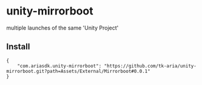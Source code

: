 # unity-mirrorboot
multiple launches of the same 'Unity Project'

## Install

```
{
    "com.ariasdk.unity-mirrorboot": "https://github.com/tk-aria/unity-mirrorboot.git?path=Assets/External/Mirrorboot#0.0.1"
}
```
